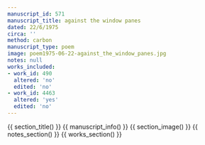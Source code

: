 ```yaml
---
manuscript_id: 571
manuscript_title: against the window panes
dated: 22/6/1975
circa: ''
method: carbon
manuscript_type: poem
image: poem1975-06-22-against_the_window_panes.jpg
notes: null
works_included:
- work_id: 490
  altered: 'no'
  edited: 'no'
- work_id: 4463
  altered: 'yes'
  edited: 'no'
---
```


{{ section_title() }}
{{ manuscript_info() }}
{{ section_image() }}
{{ notes_section() }}
{{ works_section() }}

